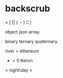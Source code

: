 # backscrub

× [ || { ¬ } ¦¦ ]

object json array. 

binary ternary quaternary. 

river = ethereum

- = 0 Kelvin

< night\day >
